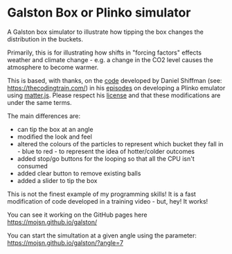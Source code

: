# Galston Box or Plinko simulator
A Galston box simulator to illustrate how tipping the box changes the distribution in the buckets.

Primarily, this is for illustrating how shifts in "forcing factors" effects weather and climate change - e.g. a change in the CO2 level causes the atmosphere to become warmer.

This is based, with thanks, on the [code](https://github.com/CodingTrain/website/tree/main/CodingChallenges/CC_062_plinko/P5) developed by Daniel Shiffman (see: https://thecodingtrain.com/) in his [episodes](https://thecodingtrain.com/CodingChallenges/062.1-plinko.html) on developing a Plinko emulator using [matter.js](https://brm.io/matter-js/). Please respect his [license](https://github.com/CodingTrain/website/blob/main/LICENSE) and that these modifications are under the same terms.

The main differences are:
* can tip the box at an angle
* modified the look and feel 
* altered the colours of the particles to represent which bucket they fall in - blue to red - to represent the idea of hotter/colder outcomes
* added stop/go buttons for the looping so that all the CPU isn't consumed
* added clear button to remove existing balls
* added a slider to tip the box

This is not the finest example of my programming skills! It is a fast modification of code developed in a training video - but, hey! It works!

You can see it working on the GitHub pages here https://mojsn.github.io/galston/

You can start the simultation at a given angle using the parameter: https://mojsn.github.io/galston/?angle=7







